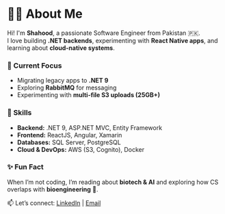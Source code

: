 # 👨‍💻 About Me

Hi! I'm **Shahood**, a passionate Software Engineer from Pakistan 🇵🇰.  
I love building **.NET backends**, experimenting with **React Native apps**, and learning about **cloud-native systems**.  

### 🔭 Current Focus
- Migrating legacy apps to **.NET 9**  
- Exploring **RabbitMQ** for messaging  
- Experimenting with **multi-file S3 uploads (25GB+)**  

### 🧰 Skills
- **Backend:** .NET 9, ASP.NET MVC, Entity Framework  
- **Frontend:** ReactJS, Angular, Xamarin  
- **Databases:** SQL Server, PostgreSQL  
- **Cloud & DevOps:** AWS (S3, Cognito), Docker  

### ✨ Fun Fact
When I’m not coding, I’m reading about **biotech & AI** and exploring how CS overlaps with **bioengineering** 🌱.  

📫 Let’s connect: [LinkedIn](https://linkedin.com/in/yourprofile) | [Email](mailto:your@email.com)  
